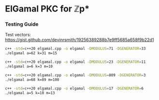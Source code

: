 # ElGamal PKC for ℤp*

### Testing Guide

Test vectors: https://gist.github.com/devinrsmith/19256389288b7e9ff5685a658f9b22d1

```sh
c++ -std=c++20 elgamal.cpp -o elgamal -DMODULUS=71 -DGENERATOR=33
./elgamal a=62 k=31 m=15
```

```sh
c++ -std=c++20 elgamal.cpp -o elgamal -DMODULUS=23 -DGENERATOR=11
./elgamal a=6 k=3 m=10
```

```sh
c++ -std=c++20 elgamal.cpp -o elgamal -DMODULUS=809 -DGENERATOR=3
./elgamal a=68 k=89 m=100
```

```sh
c++ -std=c++20 elgamal.cpp -o elgamal -DMODULUS=17 -DGENERATOR=6
./elgamal a=5 k=10 m=13
```
